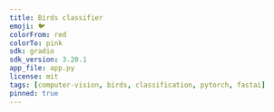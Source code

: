 ```yaml
---
title: Birds classifier
emoji: 🐦
colorFrom: red
colorTo: pink
sdk: gradio
sdk_version: 3.20.1
app_file: app.py
license: mit
tags: [computer-vision, birds, classification, pytorch, fastai]
pinned: true
---
```

